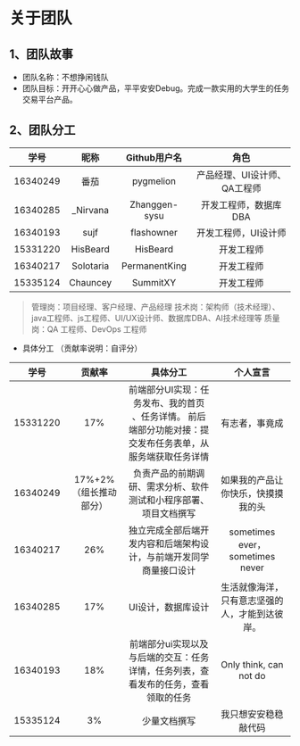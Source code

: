 # 关于团队
## 1、团队故事
- 团队名称：不想挣闲钱队
- 团队目标：开开心心做产品，平平安安Debug。完成一款实用的大学生的任务交易平台产品。
## 2、团队分工
学号 | 昵称	| Github用户名 | 角色
:-: | :-: | :-: | :-: 
16340249 | 番茄 | pygmelion | 产品经理、UI设计师、QA工程师 |
16340285 | _Nirvana | Zhanggen-sysu|开发工程师，数据库DBA |
16340193 | sujf | flashowner | 开发工程师，UI设计师 |
15331220 | HisBeard | HisBeard | 开发工程师 |
16340217 | Solotaria | PermanentKing | 开发工程师 |
15335124 | Chauncey | SummitXY | 开发工程师 |

> 管理岗：项目经理、客户经理、产品经理
技术岗：架构师（技术经理）、java工程师、js工程师、UI/UX设计师、数据库DBA、AI技术经理等
质量岗：QA 工程师、DevOps 工程师

- 具体分工
（贡献率说明：自评分）

学号|贡献率|具体分工| 个人宣言
:-: | :-: | :-: | :-: 
15331220|17%| 前端部分UI实现：任务发布、我的首页 、任务详情。  前后端部分功能对接：提交发布任务表单，从服务端获取任务详情	 | 有志者，事竟成|
16340249|17%+2%（组长推动部分）|负责产品的前期调研、需求分析、软件测试和小程序部署、项目文档撰写| 如果我的产品让你快乐，快摸摸我的头|
16340217|26%| 独立完成全部后端开发内容和后端架构设计，与前端开发同学商量接口设计 | sometimes ever，sometimes never|
16340285 |17%| UI设计，数据库设计|生活就像海洋，只有意志坚强的人，才能到达彼岸。|
16340193|18%| 前端部分ui实现以及与后端的交互：任务详情，任务列表，查看发布的任务，查看领取的任务| Only think, can not do|
15335124|3%| 少量文档撰写 | 我只想安安稳稳敲代码 |





		

